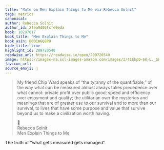 ```yaml
---
title: "Note on Men Explain Things to Me via Rebecca Solnit"
tags: metrics
canonical: 
author: Rebecca Solnit
author_id: 2fea9d06fcfe9eda
book: 10287617
book_title: "Men Explain Things to Me"
book_asin: B00IWGQ8PU
hide_title: true
highlight_id: 209720540
readwise_url: https://readwise.io/open/209720540
image: https://images-na.ssl-images-amazon.com/images/I/41EkpO-6K-L._SL200_.jpg
favicon_url: 
source_emoji: 📕
---
```


> My friend Chip Ward speaks of “the tyranny of the quantifiable,” of the way what can be measured almost always takes precedence over what cannot: private profit over public good; speed and efficiency over enjoyment and quality; the utilitarian over the mysteries and meanings that are of greater use to our survival and to more than our survival, to lives that have some purpose and value that survive beyond us to make a civilization worth having.
> <div class="quoteback-footer"><div class="quoteback-avatar"><span class="mini-emoji"> 📕</span></div><div class="quoteback-metadata"><div class="metadata-inner"><span style="display:none">FROM:</span><div aria-label="Rebecca Solnit" class="quoteback-author"> Rebecca Solnit</div><div aria-label="Men Explain Things to Me" class="quoteback-title"> Men Explain Things to Me</div></div></div></div>

The truth of “what gets measured gets managed”.